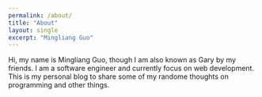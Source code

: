```yaml
---
permalink: /about/
title: "About"
layout: single
excerpt: "Mingliang Guo"
---
```


Hi, my name is Mingliang Guo, though I am also known as Gary by my friends. I am a software engineer and currently focus on web development. This is my personal blog to share some of my randome thoughts on programming and other things.
